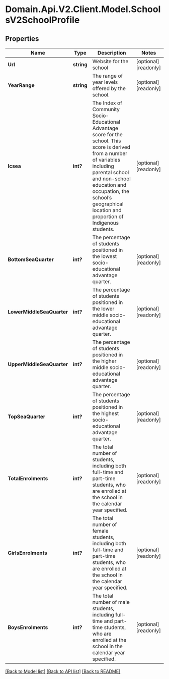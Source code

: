 # Domain.Api.V2.Client.Model.SchoolsV2SchoolProfile
## Properties

Name | Type | Description | Notes
------------ | ------------- | ------------- | -------------
**Url** | **string** | Website for the school | [optional] [readonly] 
**YearRange** | **string** | The range of year levels offered by the school. | [optional] [readonly] 
**Icsea** | **int?** | The Index of Community Socio-Educational Advantage score for the school. This score is derived from a number of variables including parental school and non-school education and occupation, the school’s geographical location and proportion of Indigenous students. | [optional] [readonly] 
**BottomSeaQuarter** | **int?** | The percentage of students positioned in the lowest socio-educational advantage quarter. | [optional] [readonly] 
**LowerMiddleSeaQuarter** | **int?** | The percentage of students positioned in the lower middle socio-educational advantage quarter. | [optional] [readonly] 
**UpperMiddleSeaQuarter** | **int?** | The percentage of students positioned in the higher middle socio-educational advantage quarter. | [optional] [readonly] 
**TopSeaQuarter** | **int?** | The percentage of students positioned in the highest socio-educational advantage quarter. | [optional] [readonly] 
**TotalEnrolments** | **int?** | The total number of students, including both full-time and part-time students, who are enrolled at the school in the calendar year specified. | [optional] [readonly] 
**GirlsEnrolments** | **int?** | The total number of female students, including both full-time and part-time students, who are enrolled at the school in the calendar year specified. | [optional] [readonly] 
**BoysEnrolments** | **int?** | The total number of male students, including full-time and part-time students, who are enrolled at the school in the calendar year specified. | [optional] [readonly] 

[[Back to Model list]](../README.md#documentation-for-models) [[Back to API list]](../README.md#documentation-for-api-endpoints) [[Back to README]](../README.md)

